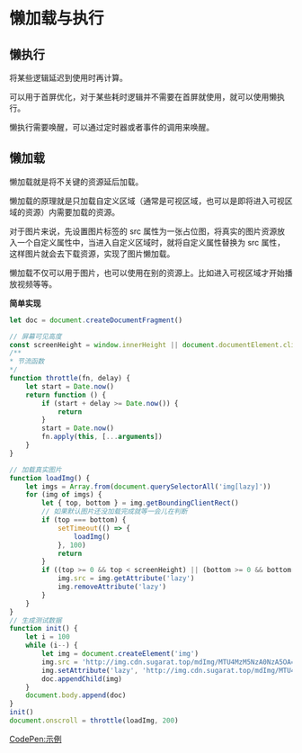 # 懒加载与执行
## 懒执行
将某些逻辑延迟到使用时再计算。

可以用于首屏优化，对于某些耗时逻辑并不需要在首屏就使用，就可以使用懒执行。

懒执行需要唤醒，可以通过定时器或者事件的调用来唤醒。

## 懒加载
懒加载就是将不关键的资源延后加载。

懒加载的原理就是只加载自定义区域（通常是可视区域，也可以是即将进入可视区域的资源）内需要加载的资源。

对于图片来说，先设置图片标签的 src 属性为一张占位图，将真实的图片资源放入一个自定义属性中，当进入自定义区域时，就将自定义属性替换为 src 属性，这样图片就会去下载资源，实现了图片懒加载。

懒加载不仅可以用于图片，也可以使用在别的资源上。比如进入可视区域才开始播放视频等等。

**简单实现**
```js
let doc = document.createDocumentFragment()

// 屏幕可见高度 
const screenHeight = window.innerHeight || document.documentElement.clientHeight
/**
* 节流函数
*/
function throttle(fn, delay) {
    let start = Date.now()
    return function () {
        if (start + delay >= Date.now()) {
            return
        }
        start = Date.now()
        fn.apply(this, [...arguments])
    }
}

// 加载真实图片
function loadImg() {
    let imgs = Array.from(document.querySelectorAll('img[lazy]'))
    for (img of imgs) {
        let { top, bottom } = img.getBoundingClientRect()
        // 如果默认图片还没加载完成就等一会儿在判断
        if (top === bottom) {
            setTimeout(() => {
                loadImg()
            }, 100)
            return
        }
        if ((top >= 0 && top < screenHeight) || (bottom >= 0 && bottom < screenHeight)) {
            img.src = img.getAttribute('lazy')
            img.removeAttribute('lazy')
        }
    }
}
// 生成测试数据
function init() {
    let i = 100
    while (i--) {
        let img = document.createElement('img')
        img.src = 'http://img.cdn.sugarat.top/mdImg/MTU4MzM5NzA0NzA5OA==583397047098'
        img.setAttribute('lazy', 'http://img.cdn.sugarat.top/mdImg/MTU4MzM5NzEyNTYzOA==583397125638')
        doc.appendChild(img)
    }
    document.body.append(doc)
}
init()
document.onscroll = throttle(loadImg, 200)
```

[CodePen:示例](https://codepen.io/sugarInSoup/pen/WNvZEap)

<comment/>
<tongji/>